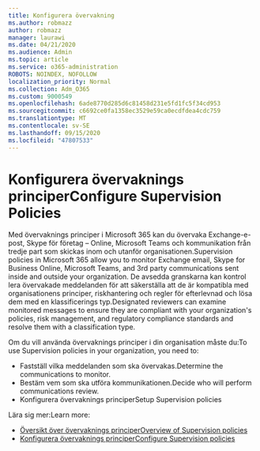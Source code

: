 ```yaml
---
title: Konfigurera övervakning
ms.author: robmazz
author: robmazz
manager: laurawi
ms.date: 04/21/2020
ms.audience: Admin
ms.topic: article
ms.service: o365-administration
ROBOTS: NOINDEX, NOFOLLOW
localization_priority: Normal
ms.collection: Adm_O365
ms.custom: 9000549
ms.openlocfilehash: 6ade8770d285d6c81458d231e5fd1fc5f34cd953
ms.sourcegitcommit: c6692ce0fa1358ec3529e59ca0ecdfdea4cdc759
ms.translationtype: MT
ms.contentlocale: sv-SE
ms.lasthandoff: 09/15/2020
ms.locfileid: "47807533"
---
```

# <a name="configure-supervision-policies"></a><span data-ttu-id="ebc20-102">Konfigurera övervaknings principer</span><span class="sxs-lookup"><span data-stu-id="ebc20-102">Configure Supervision Policies</span></span>

<span data-ttu-id="ebc20-103">Med övervaknings principer i Microsoft 365 kan du övervaka Exchange-e-post, Skype för företag – Online, Microsoft Teams och kommunikation från tredje part som skickas inom och utanför organisationen.</span><span class="sxs-lookup"><span data-stu-id="ebc20-103">Supervision policies in Microsoft 365 allow you to monitor Exchange email, Skype for Business Online, Microsoft Teams, and 3rd party communications sent inside and outside your organization.</span></span> <span data-ttu-id="ebc20-104">De avsedda granskarna kan kontrol lera övervakade meddelanden för att säkerställa att de är kompatibla med organisationens principer, riskhantering och regler för efterlevnad och lösa dem med en klassificerings typ.</span><span class="sxs-lookup"><span data-stu-id="ebc20-104">Designated reviewers can examine monitored messages to ensure they are compliant with your organization's policies, risk management, and regulatory compliance standards and resolve them with a classification type.</span></span>

<span data-ttu-id="ebc20-105">Om du vill använda övervaknings principer i din organisation måste du:</span><span class="sxs-lookup"><span data-stu-id="ebc20-105">To use Supervision policies in your organization, you need to:</span></span>

- <span data-ttu-id="ebc20-106">Fastställ vilka meddelanden som ska övervakas.</span><span class="sxs-lookup"><span data-stu-id="ebc20-106">Determine the communications to monitor.</span></span>
- <span data-ttu-id="ebc20-107">Bestäm vem som ska utföra kommunikationen.</span><span class="sxs-lookup"><span data-stu-id="ebc20-107">Decide who will perform communications review.</span></span>
- <span data-ttu-id="ebc20-108">Konfigurera övervaknings principer</span><span class="sxs-lookup"><span data-stu-id="ebc20-108">Setup Supervision policies</span></span>

<span data-ttu-id="ebc20-109">Lära sig mer:</span><span class="sxs-lookup"><span data-stu-id="ebc20-109">Learn more:</span></span>

- [<span data-ttu-id="ebc20-110">Översikt över övervaknings principer</span><span class="sxs-lookup"><span data-stu-id="ebc20-110">Overview of Supervision policies</span></span>](https://docs.microsoft.com/microsoft-365/compliance/supervision-policies)
- [<span data-ttu-id="ebc20-111">Konfigurera övervaknings principer</span><span class="sxs-lookup"><span data-stu-id="ebc20-111">Configure Supervision policies</span></span>](https://docs.microsoft.com/microsoft-365/compliance/configure-supervision-policies)
